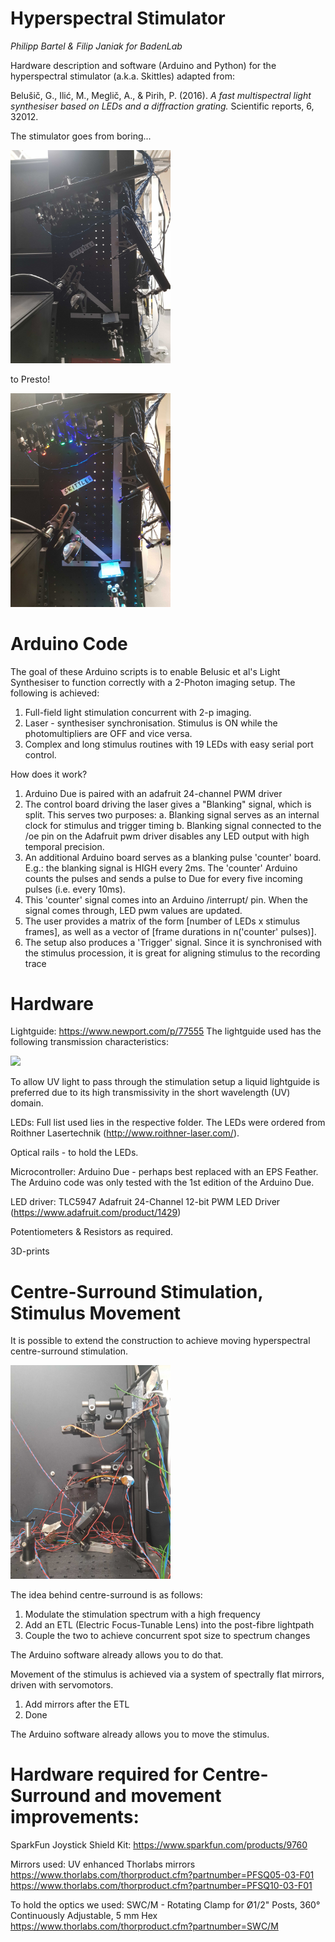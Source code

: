 # Hyperspectral Stimulator

_Philipp Bartel & Filip Janiak for BadenLab_

Hardware description and software (Arduino and Python) for the hyperspectral stimulator (a.k.a. Skittles) adapted from:

Belušič, G., Ilić, M., Meglič, A., & Pirih, P. (2016). _A fast multispectral light synthesiser based on LEDs and a diffraction grating._ Scientific reports, 6, 32012.

The stimulator goes from boring...

<img src="/Images/OFF.jpg" width="256">

to Presto!

<img src="/Images/ON.jpg" width="256">

# Arduino Code

The goal of these Arduino scripts is to enable Belusic et al's Light Synthesiser to function correctly with a 2-Photon imaging setup. The following is achieved:
1. Full-field light stimulation concurrent with 2-p imaging.
2. Laser - synthesiser synchronisation. Stimulus is ON while the photomultipliers are OFF and vice versa.
3. Complex and long stimulus routines with 19 LEDs with easy serial port control.

How does it work?
1. Arduino Due is paired with an adafruit 24-channel PWM driver
2. The control board driving the laser gives a "Blanking" signal, which is split. This serves two purposes:
  a. Blanking signal serves as an internal clock for stimulus and trigger timing
  b. Blanking signal connected to the /oe pin on the Adafruit pwm driver disables any LED output with high temporal precision.
3. An additional Arduino board serves as a blanking pulse 'counter' board. E.g.: the blanking signal is HIGH every 2ms. The 'counter' Arduino counts the pulses and sends a pulse to Due for every five incoming pulses (i.e. every 10ms).
4. This 'counter' signal comes into an Arduino /interrupt/ pin. When the signal comes through, LED pwm values are updated.
5. The user provides a matrix of the form [number of LEDs x stimulus frames], as well as a vector of [frame durations in n('counter' pulses)].
6. The setup also produces a 'Trigger' signal. Since it is synchronised with the stimulus procession, it is great for aligning stimulus to the recording trace

# Hardware

Lightguide:
https://www.newport.com/p/77555
The lightguide used has the following transmission characteristics:

<img src="https://www.newport.com/mam/celum/celum_assets/LS-254b_600w.gif?6" width="512">

To allow UV light to pass through the stimulation setup a liquid lightguide is preferred due to its high transmissivity in the short wavelength (UV) domain.

LEDs:
Full list used lies in the respective folder. The LEDs were ordered from Roithner Lasertechnik (http://www.roithner-laser.com/).

Optical rails - to hold the LEDs.

Microcontroller:
Arduino Due - perhaps best replaced with an EPS Feather. The Arduino code was only tested with the 1st edition of the Arduino Due.

LED driver:
TLC5947 Adafruit 24-Channel 12-bit PWM LED Driver (https://www.adafruit.com/product/1429)

Potentiometers & Resistors as required.

3D-prints

# Centre-Surround Stimulation, Stimulus Movement

It is possible to extend the construction to achieve moving hyperspectral centre-surround stimulation.

<img src="/Images/CSPrototype.jpg" width="256">

The idea behind centre-surround is as follows:
1. Modulate the stimulation spectrum with a high frequency
2. Add an ETL (Electric Focus-Tunable Lens) into the post-fibre lightpath
3. Couple the two to achieve concurrent spot size to spectrum changes

The Arduino software already allows you to do that.

Movement of the stimulus is achieved via a system of spectrally flat mirrors, driven with servomotors.
1. Add mirrors after the ETL
2. Done

The Arduino software already allows you to move the stimulus.

# Hardware required for Centre-Surround and movement improvements:

SparkFun Joystick Shield Kit: https://www.sparkfun.com/products/9760

Mirrors used: UV enhanced Thorlabs mirrors
https://www.thorlabs.com/thorproduct.cfm?partnumber=PFSQ05-03-F01
https://www.thorlabs.com/thorproduct.cfm?partnumber=PFSQ10-03-F01

To hold the optics we used:
SWC/M - Rotating Clamp for Ø1/2" Posts, 360° Continuously Adjustable, 5 mm Hex 
https://www.thorlabs.com/thorproduct.cfm?partnumber=SWC/M
